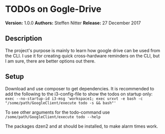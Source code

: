 TODOs on Gogle-Drive
====

**Version:** 1.0.0
**Authors:** Steffen Nitter
**Release:** 27 December 2017

## Description

The project's purpose is mainly to learn how google drive can be used from the CLI.
I use it for creating quick cross-hardware reminders on the CLI, but I am sure, there are better options out there.

## Setup

Download and use composer to get dependencies.
It is recommended to add the following to the i3-config-file to show the todos on startup only:
`exec --no-startup-id i3-msg 'workspace1; exec urxvt -e bash -c "/some/path/GoogleClient/execute todo -s && bash"'`

To see other arguments for the todo-command use
`/some/path/GoogleClient/execute todo --help`

The packages dzen2 and at should be installed, to make alarm times work.
